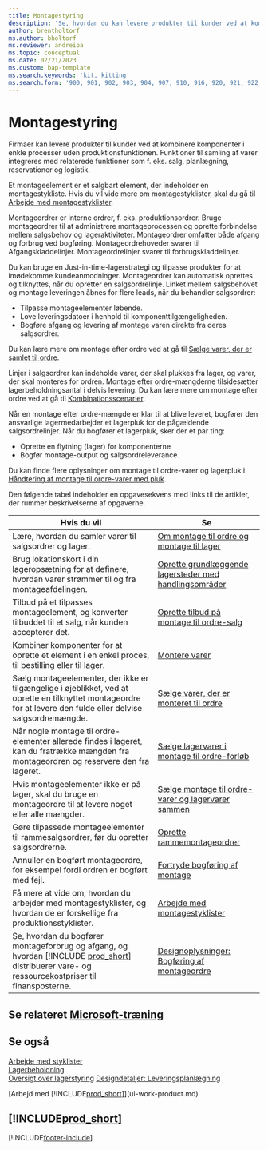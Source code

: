 ```yaml
---
title: Montagestyring
description: 'Se, hvordan du kan levere produkter til kunder ved at kombinere komponenter i enkle processer uden produktionsfunktionen.'
author: brentholtorf
ms.author: bholtorf
ms.reviewer: andreipa
ms.topic: conceptual
ms.date: 02/21/2023
ms.custom: bap-template
ms.search.keywords: 'kit, kitting'
ms.search.form: '900, 901, 902, 903, 904, 907, 910, 916, 920, 921, 922, 923, 940, 941, 942, 930, 931, 932, 914, 915, 905'
---
```

# <a name="assembly-management"></a>Montagestyring

Firmaer kan levere produkter til kunder ved at kombinere komponenter i enkle processer uden produktionsfunktionen. Funktioner til samling af varer integreres med relaterede funktioner som f. eks. salg, planlægning, reservationer og logistik.  

Et montageelement er et salgbart element, der indeholder en montagestykliste. Hvis du vil vide mere om montagestyklister, skal du gå til [Arbejde med montagestyklister](assembly-how-work-assembly-boms.md).

Montageordrer er interne ordrer, f. eks. produktionsordrer. Bruge montageordrer til at administrere montageprocessen og oprette forbindelse mellem salgsbehov og lageraktiviteter. Montageordrer omfatter både afgang og forbrug ved bogføring. Montageordrehoveder svarer til Afgangskladdelinjer. Montageordrelinjer svarer til forbrugskladdelinjer.  

Du kan bruge en Just-in-time-lagerstrategi og tilpasse produkter for at imødekomme kundeanmodninger. Montageordrer kan automatisk oprettes og tilknyttes, når du opretter en salgsordrelinje. Linket mellem salgsbehovet og montage leveringen åbnes for flere leads, når du behandler salgsordrer:

* Tilpasse montageelementer løbende.
* Love leveringsdatoer i henhold til komponenttilgængeligheden.
* Bogføre afgang og levering af montage varen direkte fra deres salgsordrer.

Du kan lære mere om montage efter ordre ved at gå til [Sælge varer, der er samlet til ordre](assembly-how-to-sell-items-assembled-to-order.md).  

Linjer i salgsordrer kan indeholde varer, der skal plukkes fra lager, og varer, der skal monteres for ordren. Montage efter ordre-mængderne tilsidesætter lagerbeholdningsantal i delvis levering. Du kan lære mere om montage efter ordre ved at gå til [Kombinationsscenarier](assembly-assemble-to-order-or-assemble-to-stock.md#combination-scenarios).  

Når en montage efter ordre-mængde er klar til at blive leveret, bogfører den ansvarlige lagermedarbejder et lagerpluk for de pågældende salgsordrelinjer. Når du bogfører et lagerpluk, sker der et par ting:

* Oprette en flytning (lager) for komponenterne
* Bogfør montage-output og salgsordreleverance.

Du kan finde flere oplysninger om montage til ordre-varer og lagerpluk i [Håndtering af montage til ordre-varer med pluk](warehouse-how-to-pick-items-with-inventory-picks.md#handling-assemble-to-order-items-with-inventory-picks).

Den følgende tabel indeholder en opgavesekvens med links til de artikler, der rummer beskrivelserne af opgaverne.

|**Hvis du vil**|**Se**|  
|------------|-------------|  
|Lære, hvordan du samler varer til salgsordrer og lager.|[Om montage til ordre og montage til lager](assembly-assemble-to-order-or-assemble-to-stock.md)|
|Brug lokationskort i din lageropsætning for at definere, hvordan varer strømmer til og fra montageafdelingen.|[Oprette grundlæggende lagersteder med handlingsområder](warehouse-how-to-set-up-basic-warehouses-with-operations-areas.md)|
|Tilbud på et tilpasses montageelement, og konverter tilbuddet til et salg, når kunden accepterer det.|[Oprette tilbud på montage til ordre-salg](assembly-how-to-quote-an-assemble-to-order-sale.md)|
|Kombiner komponenter for at oprette et element i en enkel proces, til bestilling eller til lager.|[Montere varer](assembly-how-to-assemble-items.md)|  
|Sælg montageelementer, der ikke er tilgængelige i øjeblikket, ved at oprette en tilknyttet montageordre for at levere den fulde eller delvise salgsordremængde.|[Sælge varer, der er monteret til ordre](assembly-how-to-sell-items-assembled-to-order.md)|
|Når nogle montage til ordre-elementer allerede findes i lageret, kan du fratrække mængden fra montageordren og reservere den fra lageret.|[Sælge lagervarer i montage til ordre-forløb](assembly-how-to-sell-inventory-items-in-assemble-to-order-flows.md)|  
|Hvis montageelementer ikke er på lager, skal du bruge en montageordre til at levere noget eller alle mængder.|[Sælge montage til ordre-varer og lagervarer sammen](assembly-how-to-sell-assemble-to-order-items-and-inventory-items-together.md)|
|Gøre tilpassede montageelementer til rammesalgsordrer, før du opretter salgsordrerne.|[Oprette rammemontageordrer](assembly-how-to-create-blanket-assembly-orders.md)|
|Annuller en bogført montageordre, for eksempel fordi ordren er bogført med fejl.|[Fortryde bogføring af montage](assembly-how-to-undo-assembly-posting.md)|
|Få mere at vide om, hvordan du arbejder med montagestyklister, og hvordan de er forskellige fra produktionsstyklister.|[Arbejde med montagestyklister](assembly-how-work-assembly-boms.md)|
|Se, hvordan du bogfører montageforbrug og afgang, og hvordan [!INCLUDE [prod_short](includes/prod_short.md)] distribuerer vare- og ressourcekostpriser til finansposterne.|[Designoplysninger: Bogføring af montageordre](design-details-assembly-order-posting.md)|  

## <a name="see-related-microsoft-training"></a>Se relateret [Microsoft-træning](/training/paths/assemble-items-dynamics-365-business-central/)

## <a name="see-also"></a>Se også

[Arbejde med styklister](inventory-how-work-BOMs.md)  
[Lagerbeholdning](inventory-manage-inventory.md)  
[Oversigt over lagerstyring](design-details-warehouse-management.md)
[Designdetaljer: Leveringsplanlægning](design-details-supply-planning.md)  
<!-- [Walkthrough: Planning Supplies Manually](walkthrough-planning-supplies-manually.md)   -->
<!-- [Walkthrough: Selling, Assembling, and Shipping Kits](walkthrough-selling-assembling-and-shipping-kits.md)   -->
[Arbejd med [!INCLUDE[prod_short](includes/prod_short.md)]](ui-work-product.md)  

## [!INCLUDE[prod_short](includes/free_trial_md.md)]  

[!INCLUDE[footer-include](includes/footer-banner.md)]
